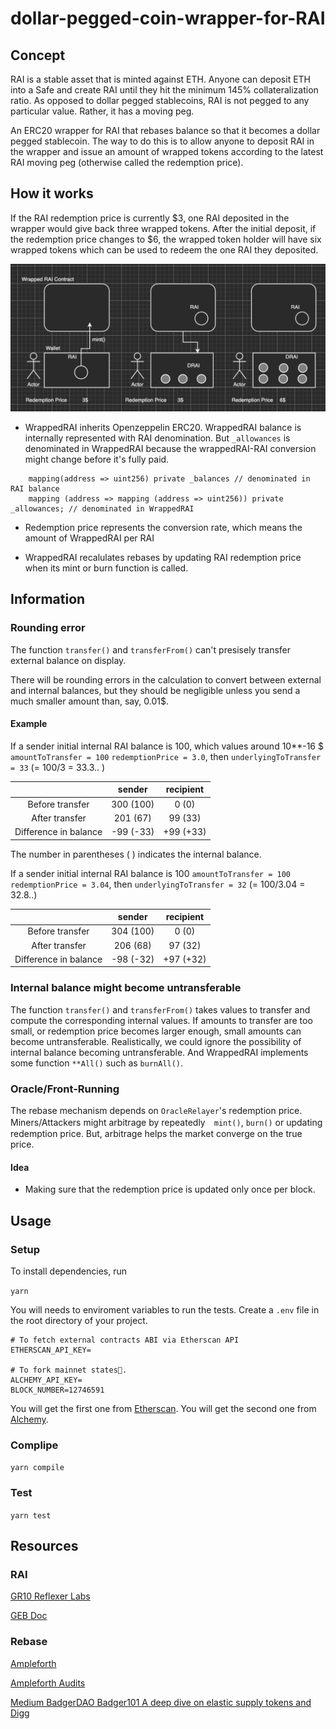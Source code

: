 # dollar-pegged-coin-wrapper-for-RAI

## Concept
RAI is a stable asset that is minted against ETH. Anyone can deposit ETH into a Safe and create RAI until they hit the minimum 145% collateralization ratio. As opposed to dollar pegged stablecoins, RAI is not pegged to any particular value. Rather, it has a moving peg.

An ERC20 wrapper for RAI that rebases balance so that it becomes a dollar pegged stablecoin. The way to do this is to allow anyone to deposit RAI in the wrapper and issue an amount of wrapped tokens according to the latest RAI moving peg (otherwise called the redemption price).

## How it works
If the RAI redemption price is currently $3, one RAI deposited in the wrapper would give back three wrapped tokens. After the initial deposit, if the redemption price changes to $6, the wrapped token holder will have six wrapped tokens which can be used to redeem the one RAI they deposited.

![How it works](./img/mechanism.png)

 - WrappedRAI inherits Openzeppelin ERC20. WrappedRAI balance is internally represented with RAI denomination. But `_allowances` is denominated in WrappedRAI because the wrappedRAI-RAI conversion might change before it's fully paid.

```
    mapping(address => uint256) private _balances // denominated in RAI balance
    mapping (address => mapping (address => uint256)) private _allowances; // denominated in WrappedRAI
```

 - Redemption price represents the conversion rate, which means the amount of WrappedRAI per RAI

 - WrappedRAI recalulates rebases by updating RAI redemption price when its mint or burn function is called.

## Information
### Rounding error
The function `transfer()` and `transferFrom()` can't presisely transfer external balance on display.

There will be rounding errors in the calculation to convert between external and internal balances, but they should be negligible unless you send a much smaller amount than, say, 0.01$.

#### Example

If a sender initial internal RAI balance is 100, which values around 10\**-16 $ `amountToTransfer = 100` `redemptionPrice = 3.0`, then `underlyingToTransfer = 33` (= 100/3 = 33.3.. )

|            | sender | recipient |
|:----------:|:----------:|:-----------:|
| Before transfer | 300 (100)  | 0 (0)    |
| After transfer  | 201 (67)   | 99  (33)  |
| Difference in balance  | -99 (-33)   | +99  (+33)  |

The number in parentheses ( ) indicates the internal balance.

If a sender initial internal RAI balance is 100 `amountToTransfer = 100` `redemptionPrice = 3.04`, then `underlyingToTransfer = 32` (= 100/3.04 = 32.8..)

|            | sender | recipient |
|:----------:|:----------:|:-----------:|
| Before transfer | 304 (100)  |  0  (0)   |
| After transfer  | 206 (68)   | 97  (32)   |
| Difference in balance  | -98 (-32)   | +97 (+32)  |

### Internal balance might become untransferable
The function `transfer()` and  `transferFrom()` takes values to transfer and compute the corresponding internal values. If amounts to transfer are too small, or redemption price becomes larger enough, small amounts can become untransferable. Realistically, we could ignore the possibility of internal balance becoming untransferable. And WrappedRAI implements some function `**All()` such as `burnAll()`.

### Oracle/Front-Running
The rebase mechanism depends on `OracleRelayer`'s redemption price.
Miners/Attackers might arbitrage by repeatedly　`mint()`, `burn()` or updating redemption price. But, arbitrage helps the market converge on the true price. 

#### Idea
 - Making sure that the redemption price is updated only once per block.

## Usage

### Setup
To install dependencies, run

`yarn`

You will needs to enviroment variables to run the tests. Create a `.env` file in the root directory of your project.

```
# To fetch external contracts ABI via Etherscan API
ETHERSCAN_API_KEY=

# To fork mainnet states.
ALCHEMY_API_KEY=
BLOCK_NUMBER=12746591
```

You will get the first one from [Etherscan](https://etherscan.io/). You will get the second one from [Alchemy](https://dashboard.alchemyapi.io/).

### Complipe

`yarn compile`

### Test

`yarn test`

## Resources
### RAI
[GR10 Reflexer Labs](https://gitcoin.co/issue/reflexer-labs/geb/103/100026033)

[GEB Doc](https://docs.reflexer.finance/)

### Rebase
[Ampleforth](https://github.com/ampleforth/uFragments)

[Ampleforth Audits](https://github.com/ampleforth/ampleforth-audits)

[Medium BadgerDAO Badger101 A deep dive on elastic supply tokens and Digg](https://badgerdao.medium.com/badger-101-a-deep-dive-on-elastic-supply-tokens-and-digg-f1b310f229ad)

